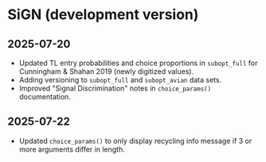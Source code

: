 # SiGN (development version)

## 2025-07-20
- Updated TL entry probabilities and choice proportions in `subopt_full` for Cunningham & Shahan 2019 (newly digitized values).
- Adding versioning to `subopt_full` and `subopt_avian` data sets.
- Improved "Signal Discrimination" notes in `choice_params()` documentation.

## 2025-07-22
- Updated `choice_params()` to only display recycling info message if 3 or more arguments differ in length.
